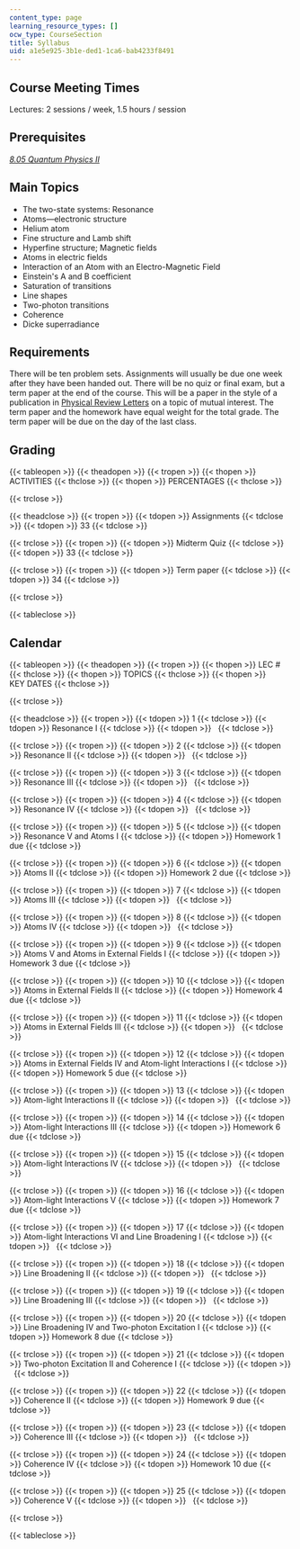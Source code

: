 ```yaml
---
content_type: page
learning_resource_types: []
ocw_type: CourseSection
title: Syllabus
uid: a1e5e925-3b1e-ded1-1ca6-bab4233f8491
---
```


Course Meeting Times
--------------------

Lectures: 2 sessions / week, 1.5 hours / session

Prerequisites
-------------

[_8.05 Quantum Physics II_](/courses/8-05-quantum-physics-ii-fall-2013)

Main Topics
-----------

*   The two-state systems: Resonance
*   Atoms—electronic structure
*   Helium atom
*   Fine structure and Lamb shift
*   Hyperfine structure; Magnetic fields
*   Atoms in electric fields
*   Interaction of an Atom with an Electro-Magnetic Field
*   Einstein's A and B coefficient
*   Saturation of transitions
*   Line shapes
*   Two-photon transitions
*   Coherence
*   Dicke superradiance

Requirements
------------

There will be ten problem sets. Assignments will usually be due one week after they have been handed out. There will be no quiz or final exam, but a term paper at the end of the course. This will be a paper in the style of a publication in [Physical Review Letters](http://journals.aps.org/prl/) on a topic of mutual interest. The term paper and the homework have equal weight for the total grade. The term paper will be due on the day of the last class.

Grading
-------

{{< tableopen >}}
{{< theadopen >}}
{{< tropen >}}
{{< thopen >}}
ACTIVITIES
{{< thclose >}}
{{< thopen >}}
PERCENTAGES
{{< thclose >}}

{{< trclose >}}

{{< theadclose >}}
{{< tropen >}}
{{< tdopen >}}
Assignments
{{< tdclose >}}
{{< tdopen >}}
33
{{< tdclose >}}

{{< trclose >}}
{{< tropen >}}
{{< tdopen >}}
Midterm Quiz
{{< tdclose >}}
{{< tdopen >}}
33
{{< tdclose >}}

{{< trclose >}}
{{< tropen >}}
{{< tdopen >}}
Term paper
{{< tdclose >}}
{{< tdopen >}}
34
{{< tdclose >}}

{{< trclose >}}

{{< tableclose >}}

Calendar
--------

{{< tableopen >}}
{{< theadopen >}}
{{< tropen >}}
{{< thopen >}}
LEC #
{{< thclose >}}
{{< thopen >}}
TOPICS
{{< thclose >}}
{{< thopen >}}
KEY DATES
{{< thclose >}}

{{< trclose >}}

{{< theadclose >}}
{{< tropen >}}
{{< tdopen >}}
1
{{< tdclose >}}
{{< tdopen >}}
Resonance I
{{< tdclose >}}
{{< tdopen >}}
 
{{< tdclose >}}

{{< trclose >}}
{{< tropen >}}
{{< tdopen >}}
2
{{< tdclose >}}
{{< tdopen >}}
Resonance II
{{< tdclose >}}
{{< tdopen >}}
 
{{< tdclose >}}

{{< trclose >}}
{{< tropen >}}
{{< tdopen >}}
3
{{< tdclose >}}
{{< tdopen >}}
Resonance III
{{< tdclose >}}
{{< tdopen >}}
 
{{< tdclose >}}

{{< trclose >}}
{{< tropen >}}
{{< tdopen >}}
4
{{< tdclose >}}
{{< tdopen >}}
Resonance IV
{{< tdclose >}}
{{< tdopen >}}
 
{{< tdclose >}}

{{< trclose >}}
{{< tropen >}}
{{< tdopen >}}
5
{{< tdclose >}}
{{< tdopen >}}
Resonance V and Atoms I
{{< tdclose >}}
{{< tdopen >}}
Homework 1 due
{{< tdclose >}}

{{< trclose >}}
{{< tropen >}}
{{< tdopen >}}
6
{{< tdclose >}}
{{< tdopen >}}
Atoms II
{{< tdclose >}}
{{< tdopen >}}
Homework 2 due
{{< tdclose >}}

{{< trclose >}}
{{< tropen >}}
{{< tdopen >}}
7
{{< tdclose >}}
{{< tdopen >}}
Atoms III
{{< tdclose >}}
{{< tdopen >}}
 
{{< tdclose >}}

{{< trclose >}}
{{< tropen >}}
{{< tdopen >}}
8
{{< tdclose >}}
{{< tdopen >}}
Atoms IV
{{< tdclose >}}
{{< tdopen >}}
 
{{< tdclose >}}

{{< trclose >}}
{{< tropen >}}
{{< tdopen >}}
9
{{< tdclose >}}
{{< tdopen >}}
Atoms V and Atoms in External Fields I
{{< tdclose >}}
{{< tdopen >}}
Homework 3 due
{{< tdclose >}}

{{< trclose >}}
{{< tropen >}}
{{< tdopen >}}
10
{{< tdclose >}}
{{< tdopen >}}
Atoms in External Fields II
{{< tdclose >}}
{{< tdopen >}}
Homework 4 due
{{< tdclose >}}

{{< trclose >}}
{{< tropen >}}
{{< tdopen >}}
11
{{< tdclose >}}
{{< tdopen >}}
Atoms in External Fields III
{{< tdclose >}}
{{< tdopen >}}
 
{{< tdclose >}}

{{< trclose >}}
{{< tropen >}}
{{< tdopen >}}
12
{{< tdclose >}}
{{< tdopen >}}
Atoms in External Fields IV and Atom-light Interactions I
{{< tdclose >}}
{{< tdopen >}}
Homework 5 due
{{< tdclose >}}

{{< trclose >}}
{{< tropen >}}
{{< tdopen >}}
13
{{< tdclose >}}
{{< tdopen >}}
Atom-light Interactions II
{{< tdclose >}}
{{< tdopen >}}
 
{{< tdclose >}}

{{< trclose >}}
{{< tropen >}}
{{< tdopen >}}
14
{{< tdclose >}}
{{< tdopen >}}
Atom-light Interactions III
{{< tdclose >}}
{{< tdopen >}}
Homework 6 due
{{< tdclose >}}

{{< trclose >}}
{{< tropen >}}
{{< tdopen >}}
15
{{< tdclose >}}
{{< tdopen >}}
Atom-light Interactions IV
{{< tdclose >}}
{{< tdopen >}}
 
{{< tdclose >}}

{{< trclose >}}
{{< tropen >}}
{{< tdopen >}}
16
{{< tdclose >}}
{{< tdopen >}}
Atom-light Interactions V
{{< tdclose >}}
{{< tdopen >}}
Homework 7 due
{{< tdclose >}}

{{< trclose >}}
{{< tropen >}}
{{< tdopen >}}
17
{{< tdclose >}}
{{< tdopen >}}
Atom-light Interactions VI and Line Broadening I
{{< tdclose >}}
{{< tdopen >}}
 
{{< tdclose >}}

{{< trclose >}}
{{< tropen >}}
{{< tdopen >}}
18
{{< tdclose >}}
{{< tdopen >}}
Line Broadening II
{{< tdclose >}}
{{< tdopen >}}
 
{{< tdclose >}}

{{< trclose >}}
{{< tropen >}}
{{< tdopen >}}
19
{{< tdclose >}}
{{< tdopen >}}
Line Broadening III
{{< tdclose >}}
{{< tdopen >}}
 
{{< tdclose >}}

{{< trclose >}}
{{< tropen >}}
{{< tdopen >}}
20
{{< tdclose >}}
{{< tdopen >}}
Line Broadening IV and Two-photon Excitation I
{{< tdclose >}}
{{< tdopen >}}
Homework 8 due
{{< tdclose >}}

{{< trclose >}}
{{< tropen >}}
{{< tdopen >}}
21
{{< tdclose >}}
{{< tdopen >}}
Two-photon Excitation II and Coherence I
{{< tdclose >}}
{{< tdopen >}}
 
{{< tdclose >}}

{{< trclose >}}
{{< tropen >}}
{{< tdopen >}}
22
{{< tdclose >}}
{{< tdopen >}}
Coherence II
{{< tdclose >}}
{{< tdopen >}}
Homework 9 due
{{< tdclose >}}

{{< trclose >}}
{{< tropen >}}
{{< tdopen >}}
23
{{< tdclose >}}
{{< tdopen >}}
Coherence III
{{< tdclose >}}
{{< tdopen >}}
 
{{< tdclose >}}

{{< trclose >}}
{{< tropen >}}
{{< tdopen >}}
24
{{< tdclose >}}
{{< tdopen >}}
Coherence IV
{{< tdclose >}}
{{< tdopen >}}
Homework 10 due
{{< tdclose >}}

{{< trclose >}}
{{< tropen >}}
{{< tdopen >}}
25
{{< tdclose >}}
{{< tdopen >}}
Coherence V
{{< tdclose >}}
{{< tdopen >}}
 
{{< tdclose >}}

{{< trclose >}}

{{< tableclose >}}